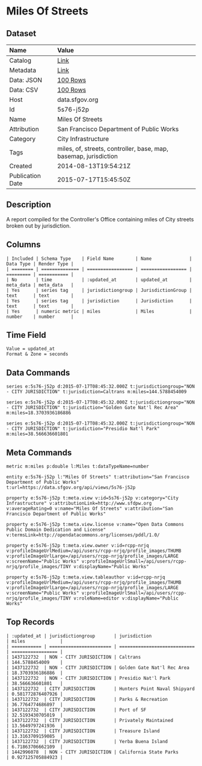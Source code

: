 # Miles Of Streets

## Dataset

| Name | Value |
| :--- | :---- |
| Catalog | [Link](https://catalog.data.gov/dataset/miles-of-streets-ae88a) |
| Metadata | [Link](https://data.sfgov.org/api/views/5s76-j52p) |
| Data: JSON | [100 Rows](https://data.sfgov.org/api/views/5s76-j52p/rows.json?max_rows=100) |
| Data: CSV | [100 Rows](https://data.sfgov.org/api/views/5s76-j52p/rows.csv?max_rows=100) |
| Host | data.sfgov.org |
| Id | 5s76-j52p |
| Name | Miles Of Streets |
| Attribution | San Francisco Department of Public Works |
| Category | City Infrastructure |
| Tags | miles, of, streets, controller, base, map, basemap, jurisdiction |
| Created | 2014-08-13T19:54:21Z |
| Publication Date | 2015-07-17T15:45:50Z |

## Description

A report compiled for the Controller's Office containing miles of City streets broken out by jurisdiction.

## Columns

```ls
| Included | Schema Type    | Field Name        | Name              | Data Type | Render Type |
| ======== | ============== | ================= | ================= | ========= | =========== |
| No       | time           | :updated_at       | updated_at        | meta_data | meta_data   |
| Yes      | series tag     | jurisdictiongroup | JurisdictionGroup | text      | text        |
| Yes      | series tag     | jurisdiction      | Jurisdiction      | text      | text        |
| Yes      | numeric metric | miles             | Miles             | number    | number      |
```

## Time Field

```ls
Value = updated_at
Format & Zone = seconds
```

## Data Commands

```ls
series e:5s76-j52p d:2015-07-17T08:45:32.000Z t:jurisdictiongroup="NON - CITY JURISDICTION" t:jurisdiction=Caltrans m:miles=144.5788454009

series e:5s76-j52p d:2015-07-17T08:45:32.000Z t:jurisdictiongroup="NON - CITY JURISDICTION" t:jurisdiction="Golden Gate Nat'l Rec Area" m:miles=18.3703936186886

series e:5s76-j52p d:2015-07-17T08:45:32.000Z t:jurisdictiongroup="NON - CITY JURISDICTION" t:jurisdiction="Presidio Nat'l Park" m:miles=38.566636601801
```

## Meta Commands

```ls
metric m:miles p:double l:Miles t:dataTypeName=number

entity e:5s76-j52p l:"Miles Of Streets" t:attribution="San Francisco Department of Public Works" t:url=https://data.sfgov.org/api/views/5s76-j52p

property e:5s76-j52p t:meta.view v:id=5s76-j52p v:category="City Infrastructure" v:attributionLink=http://www.sfdpw.org v:averageRating=0 v:name="Miles Of Streets" v:attribution="San Francisco Department of Public Works"

property e:5s76-j52p t:meta.view.license v:name="Open Data Commons Public Domain Dedication and License" v:termsLink=http://opendatacommons.org/licenses/pddl/1.0/

property e:5s76-j52p t:meta.view.owner v:id=rcpp-nrjq v:profileImageUrlMedium=/api/users/rcpp-nrjq/profile_images/THUMB v:profileImageUrlLarge=/api/users/rcpp-nrjq/profile_images/LARGE v:screenName="Public Works" v:profileImageUrlSmall=/api/users/rcpp-nrjq/profile_images/TINY v:displayName="Public Works"

property e:5s76-j52p t:meta.view.tableauthor v:id=rcpp-nrjq v:profileImageUrlMedium=/api/users/rcpp-nrjq/profile_images/THUMB v:profileImageUrlLarge=/api/users/rcpp-nrjq/profile_images/LARGE v:screenName="Public Works" v:profileImageUrlSmall=/api/users/rcpp-nrjq/profile_images/TINY v:roleName=editor v:displayName="Public Works"
```

## Top Records

```ls
| :updated_at | jurisdictiongroup       | jurisdiction                 | miles             | 
| =========== | ======================= | ============================ | ================= | 
| 1437122732  | NON - CITY JURISDICTION | Caltrans                     | 144.5788454009    | 
| 1437122732  | NON - CITY JURISDICTION | Golden Gate Nat'l Rec Area   | 18.3703936186886  | 
| 1437122732  | NON - CITY JURISDICTION | Presidio Nat'l Park          | 38.566636601801   | 
| 1437122732  | CITY JURISDICTION       | Hunters Point Naval Shipyard | 0.581772876407926 | 
| 1437122732  | CITY JURISDICTION       | Parks & Recreation           | 36.7764774686897  | 
| 1437122732  | CITY JURISDICTION       | Port of SF                   | 32.5193430705019  | 
| 1437122732  | CITY JURISDICTION       | Privately Maintained         | 13.5649797241936  | 
| 1437122732  | CITY JURISDICTION       | Treasure Island              | 13.3163709159085  | 
| 1437122732  | CITY JURISDICTION       | Yerba Buena Island           | 6.71863706662109  | 
| 1442996078  | NON - CITY JURISDICTION | California State Parks       | 0.927125705884923 | 
```